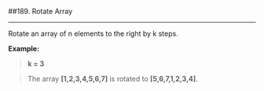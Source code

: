 ##189. Rotate Array

---

Rotate an array of n elements to the right by k steps.

**Example:**

> **k = 3**

> The array **[1,2,3,4,5,6,7]** is rotated to **[5,6,7,1,2,3,4]**.



